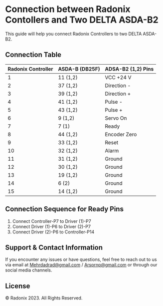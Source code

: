 # Connection between Radonix Contollers and Two DELTA ASDA-B2

This guide will help you connect Radonix Controllers to two DELTA ASDA-B2.

## Connection Table

| Radonix Controller | ASDA-B (DB25F) | ADSA-B2 (1,2) Pins |
| ----------------- | -------------- | ------------------ |
| 1                 | 11 (1,2)       | VCC +24 V          |
| 2                 | 37 (1,2)       | Direction -        |
| 3                 | 39 (1,2)       | Direction +        |
| 4                 | 41 (1,2)       | Pulse -            |
| 5                 | 43 (1,2)       | Pulse +            |
| 6                 | 9 (1,2)        | Servo On           |
| 7                 | 7 (1)          | Ready              |
| 8                 | 44 (1,2)       | Encoder Zero       |
| 9                 | 33 (1,2)       | Reset              |
| 10                | 32 (1,2)       | Alarm              |
| 11                | 31 (1,2)       | Ground             |
| 12                | 30 (1,2)       | Ground             |
| 13                | 19 (1,2)       | Ground             |
| 14                | 6 (2)          | Ground             |
| 15                | 14 (1,2)       | Ground             |

## Connection Sequence for Ready Pins

1. Connect Controller-P7 to Driver (1)-P7
2. Connect Driver (1)-P6 to Driver (2)-P7
3. Connect Driver (2)-P6 to Controller-P14

## Support & Contact Information

If you encounter any issues or have questions, feel free to reach out to us via email at Mehrdadrad@gmail.com / Arsprnp@gmail.com or through our social media channels.

## License

© Radonix 2023. All Rights Reserved.
